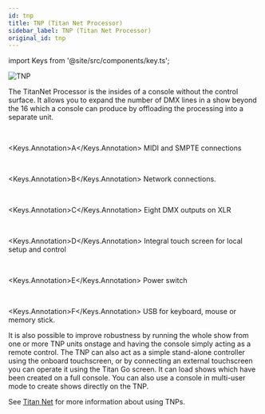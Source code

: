 ```yaml
---
id: tnp
title: TNP (Titan Net Processor)
sidebar_label: TNP (Titan Net Processor)
original_id: tnp
---
```


import Keys from '@site/src/components/key.ts';

![TNP](/docs/images/TNP.png)

The TitanNet Processor is the insides of a console without the control
surface. It allows you to expand the number of DMX lines in a show
beyond the 16 which a console can produce by offloading the processing
into a separate unit.

<br/>

<Keys.Annotation>A</Keys.Annotation> MIDI and SMPTE connections

<br/>

<Keys.Annotation>B</Keys.Annotation> Network connections.

<br/>

<Keys.Annotation>C</Keys.Annotation> Eight DMX outputs on XLR

<br/>

<Keys.Annotation>D</Keys.Annotation> Integral touch screen for local setup and control

<br/>

<Keys.Annotation>E</Keys.Annotation> Power switch

<br/>

<Keys.Annotation>F</Keys.Annotation> USB for keyboard, mouse or memory stick.

It is also possible to improve robustness by running the whole show from
one or more TNP units onstage and having the console simply acting as a
remote control. The TNP can also act as a simple stand-alone controller
using the onboard touchscreen, or by connecting an external touchscreen
you can operate it using the Titan Go screen. It can load shows which
have been created on a full console. You can also use a console in
multi-user mode to create shows directly on the TNP.

See [Titan Net](../titan-net.md) for more information about using TNPs.